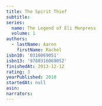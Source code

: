 ```yaml
---
title: The Spirit Thief
subtitle:
series:
  name: The Legend of Eli Monpress
  volume: 1
authors:
  - lastName: Aaron
    firstName: Rachel
isbn10: '0316069051'
isbn13: '9780316069052'
finishedAt: 2013-12-12
rating: 3
yearPublished: 2010
startedAt: null
asin:
narrators:
---
```

